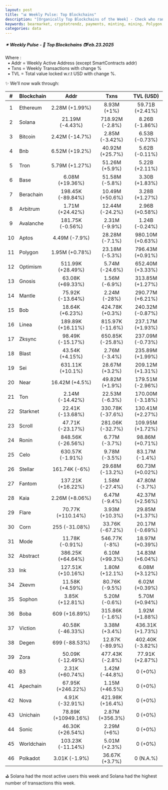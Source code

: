 ```yaml
---
layout: post
title: "📊 Weekly Pulse: Top Blockchains"
description: "[Organically Top Blockchains of the Week] - Check who ranked first this week in address, transactions and TVL"
keywords: bearmarket, cryptotrendz, payments, minting, mining, Polygon, btc, solana, staking, dapps
categories: data
---
```


##### ✴ Weekly Pulse - 📌 *Top Blockchains ⏰Feb.23.2025*

Where :  
&nbsp; ▪ Addr = Weekly Active Address (except SmartContracts addr)  
&nbsp; ▪ Txns = Weekly Transactions with change %  
&nbsp; ▪ TVL = Total value locked w.r.t USD with change %.  

✨ We’ll now walk through:

| # | Blockchain |   Addr   |   Txns  | TVL (USD) |
|:-:|:-----------|:--------:|:-------:|:---------:|
|1 | Ethereum | 2.28M (+1.99%) | 8.93M (+1%) | 59.71B (+2.41%) |
|2 | Solana | 21.19M (-4.43%) | 718.92M (-2.8%) | 8.26B (-1.86%) |
|3 | Bitcoin | 2.42M (-14.7%) | 2.85M (-3.42%) | 6.53B (-0.73%) |
|4 | Bnb | 6.52M (+19.2%) | 40.92M (+25.7%) | 5.62B (-0.11%) |
|5 | Tron | 5.79M (+1.27%) | 51.26M (+5.9%) | 5.22B (+2.11%) |
|6 | Base | 6.08M (+19.36%) | 51.58M (-5.8%) | 3.30B (+1.83%) |
|7 | Berachain | 198.45K (-89.84%) | 10.49M (+50.6%) | 3.28B (+1.27%) |
|8 | Arbitrum | 1.71M (+24.42%) | 12.44M (-24.2%) | 2.96B (+0.58%) |
|9 | Avalanche | 181.75K (-0.56%) | 2.31M (-9.9%) | 1.24B (-0.24%) |
|10 | Aptos | 4.49M (-7.9%) | 28.28M (-7.1%) | 980.10M (+0.63%) |
|11 | Polygon | 1.95M (+0.78%) | 23.18M (-5.3%) | 796.43M (+0.91%) |
|12 | Optimism | 511.99K (+28.49%) | 5.74M (-24.6%) | 652.40M (+3.33%) |
|13 | Gnosis | 63.08K (+69.33%) | 1.56M (-6.9%) | 313.85M (+1.27%) |
|14 | Mantle | 75.92K (-13.64%) | 2.24M (-28%) | 290.77M (+6.21%) |
|15 | Bob | 18.64K (+6.23%) | 424.78K (+0.3%) | 240.32M (-0.87%) |
|16 | Linea | 189.89K (+16.11%) | 815.97K (-11.6%) | 237.17M (+1.93%) |
|17 | Zksync | 98.49K (-15.17%) | 650.85K (-25.8%) | 237.09M (-0.73%) |
|18 | Blast | 43.54K (+4.15%) | 2.76M (-3.4%) | 235.89M (+1.99%) |
|19 | Sei | 631.11K (+10.1%) | 28.67M (+3.2%) | 209.12M (+1.31%) |
|20 | Near | 16.42M (+4.5%) | 49.82M (+1.9%) | 179.51M (-2.96%) |
|21 | Ton | 2.14M (-14.42%) | 22.53M (-6.3%) | 170.00M (-3.18%) |
|22 | Starknet | 22.41K (-13.68%) | 330.78K (-37.6%) | 130.41M (+2.27%) |
|23 | Scroll | 47.71K (-23.17%) | 281.06K (-32.7%) | 109.95M (+1.72%) |
|24 | Ronin | 848.56K (-26.56%) | 6.77M (-3.7%) | 98.86M (+0.71%) |
|25 | Celo | 630.57K (-1.91%) | 9.78M (-3.5%) | 83.17M (-1.4%) |
|26 | Stellar | 161.74K (-6%) | 29.68M (-13.2%) | 60.73M (+0.02%) |
|27 | Fantom | 137.21K (+16.22%) | 1.58M (-27.4%) | 47.80M (-3.7%) |
|28 | Kaia | 2.26M (+8.06%) | 6.47M (-9.4%) | 42.37M (+2.56%) |
|29 | Flare | 70.77K (+110.14%) | 3.93M (+10.3%) | 29.85M (+1.37%) |
|30 | Corn | 255 (-31.08%) | 33.76K (-67.2%) | 20.17M (-0.69%) |
|31 | Mode | 11.78K (-0.91%) | 546.77K (-8%) | 18.97M (+0.39%) |
|32 | Abstract | 386.25K (+64.64%) | 6.10M (+99.3%) | 14.83M (+6.04%) |
|33 | Ink | 127.51K (+10.16%) | 1.80M (+12.1%) | 6.08M (+3.12%) |
|34 | Zkevm | 11.58K (+4.59%) | 80.76K (-9.5%) | 6.02M (+0.39%) |
|35 | Sophon | 3.85K (+12.81%) | 5.20M (-0.6%) | 5.70M (+0.94%) |
|36 | Boba | 609 (+16.89%) | 315.86K (-1.6%) | 1.92M (+1.88%) |
|37 | Viction | 40.58K (-46.33%) | 3.38M (+3.4%) | 436.31K (+1.73%) |
|38 | Degen | 699 (-88.53%) | 12.87K (-89.9%) | 402.40K (-3.82%) |
|39 | Zora | 50.09K (-12.49%) | 477.43K (-2.8%) | 77.91K (+2.87%) |
|40 | B3 | 2.31K (+60.74%) | 1.42M (-44.8%) | 0 (+0%) |
|41 | Apechain | 67.95K (+246.22%) | 1.15M (+46.5%) | 0 (+0%) |
|42 | Nova | 4.91K (-32.91%) | 421.98K (+16.4%) | 0 (+0%) |
|43 | Unichain | 78.89K (+10949.16%) | 2.87M (+356.3%) | 0 (+0%) |
|44 | Sonic | 46.30K (+26.54%) | 2.29M (+6%) | 0 (+0%) |
|45 | Worldchain | 103.23K (-11.14%) | 5.01M (+2.3%) | 0 (+0%) |
|46 | Polkadot | 3.01K (-1.9%) | 36.67K (+3.7%) | 0 (N.A.%) |

⛳ Solana had the most active users this week and Solana had the highest number of transactions this week.
    